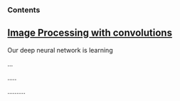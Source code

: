 ### Contents


## [Image Processing with convolutions](https://github.com/Nickel-nc/GU_Deep_Learning_In_Computer_Vision/blob/master/Image%20processing%20with%20filters/Image%20Processing%20with%20convolutions.ipynb)

Our deep neural network is learning

...

.....

..........
